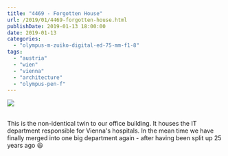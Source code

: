 ```yaml
---
title: "4469 - Forgotten House"
url: /2019/01/4469-forgotten-house.html
publishDate: 2019-01-13 18:00:00
date: 2019-01-13
categories: 
  - "olympus-m-zuiko-digital-ed-75-mm-f1-8"
tags: 
  - "austria"
  - "wien"
  - "vienna"
  - "architecture"
  - "olympus-pen-f"
---
```

<div class="container">
<div class="center"><a target="_blank" href="https://d25zfm9zpd7gm5.cloudfront.net/1200x1200/2017/20170425_161509_lr.jpg"><img class="webfeedsFeaturedVisual" src="https://d25zfm9zpd7gm5.cloudfront.net/0600x0600/2017/20170425_161509_lr.jpg" /></a></div>
</div>
<br />

This is the non-identical twin to our office building. It houses the
IT department responsible for Vienna's hospitals. In the mean time
we have finally merged into one big department again - after having
been split up 25 years ago :smiley:
